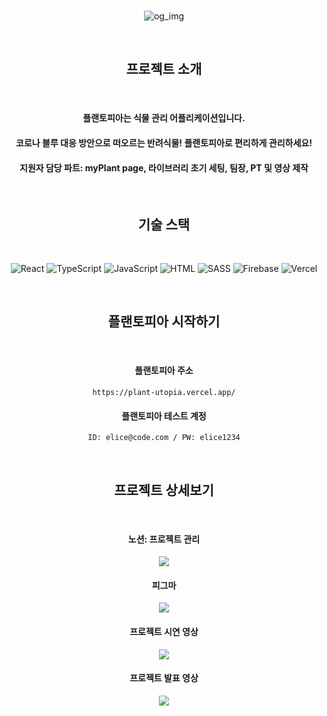 <div align="center">

<br/>
  
![og_img](https://github.com/kes-knows-nothing/plantopia/assets/119156401/8bf94aed-34c5-4743-a856-d23929feface)

<br/>  

## 프로젝트 소개
<br/> 

#### 플랜토피아는 식물 관리 어플리케이션입니다. 
#### 코로나 블루 대응 방안으로 떠오르는 반려식물! 플랜토피아로 편리하게 관리하세요!
#### 지원자 담당 파트: myPlant page, 라이브러리 초기 세팅, 팀장, PT 및 영상 제작

<br/> 

## 기술 스택
<br/>

![React](https://img.shields.io/badge/React-323330?style=flat-square&logo=React&logoColor=61DAFB)
![TypeScript](https://img.shields.io/badge/TypeScript-323330?style=flat-square&logo=TypeScript&logoColor=3178C6)
![JavaScript](https://img.shields.io/badge/JavaScript-323330?style=flat-square&logo=JavaScript&logoColor=F7DF1E)
![HTML](https://img.shields.io/badge/HTML-323330?style=flat-square&logo=HTML5&logoColor=E34F26)
![SASS](https://img.shields.io/badge/Sass-323330?style=flat-square&logo=Sass&logoColor=CC6699)
![Firebase](https://img.shields.io/badge/Firebase-323330?style=flat-square&logo=Firebase&logoColor=FFCA28)
![Vercel](https://img.shields.io/badge/Vercel-323330?style=flat-square&logo=Vercel&logoColor=000000)

<br/>

## 플랜토피아 시작하기

<br/>

#### 플랜토피아 주소

```
https://plant-utopia.vercel.app/
```

#### 플랜토피아 테스트 계정

```
ID: elice@code.com / PW: elice1234
```
<br/>

## 프로젝트 상세보기

<br/>

#### 노션: 프로젝트 관리 

<a href="https://capable-grapple-591.notion.site/c94ed1cab84f4a50816811dad83c82bd?pvs=4">
  <img src="https://img.shields.io/badge/Notion-323330?style=flat-square&logo=Notion&logoColor=ffffff">
</a>

#### 피그마

<a href="https://www.figma.com/file/NpxLwqcttC04Tx25FNU0Z2/plantopia(%ED%8E%B8%EC%A7%91%ED%8E%98%EC%9D%B4%EC%A7%80)?type=design&node-id=1-2925&mode=design">
  <img src="https://img.shields.io/badge/Figma-323330?style=flat-square&logo=Figma&logoColor=F24E1E">
</a>

#### 프로젝트 시연 영상

<a href="https://www.youtube.com/watch?v=WD4rZKuwJGA&ab_channel=%EA%B0%9C%EB%B0%9C%EC%9E%90%EA%B0%80%EB%90%98%EB%A0%A4%EA%B3%A0%EB%B0%9C%EC%95%85%ED%95%98%EB%8A%94%EC%9E%90">
  <img src="https://img.shields.io/badge/Youtube-323330?style=flat-square&logo=Youtube&logoColor=FF0000">
</a>

#### 프로젝트 발표 영상

<a href="https://www.youtube.com/watch?v=_AKzD-VKsag&ab_channel=%EA%B0%9C%EB%B0%9C%EC%9E%90%EA%B0%80%EB%90%98%EB%A0%A4%EA%B3%A0%EB%B0%9C%EC%95%85%ED%95%98%EB%8A%94%EC%9E%90">
  <img src="https://img.shields.io/badge/Youtube-323330?style=flat-square&logo=Youtube&logoColor=FF0000">
</a>

</div>
